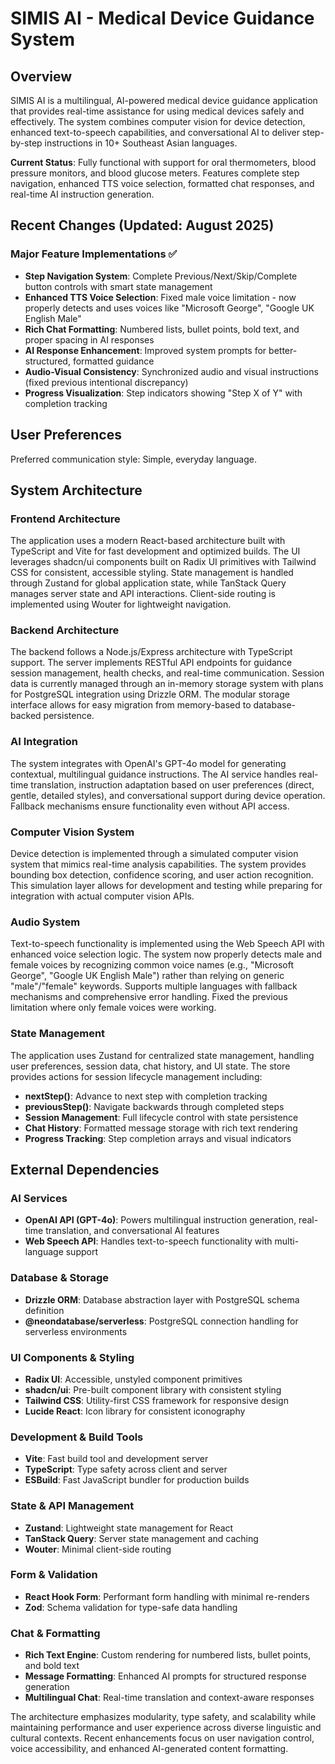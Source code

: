 # SIMIS AI - Medical Device Guidance System

## Overview

SIMIS AI is a multilingual, AI-powered medical device guidance application that provides real-time assistance for using medical devices safely and effectively. The system combines computer vision for device detection, enhanced text-to-speech capabilities, and conversational AI to deliver step-by-step instructions in 10+ Southeast Asian languages. 

**Current Status**: Fully functional with support for oral thermometers, blood pressure monitors, and blood glucose meters. Features complete step navigation, enhanced TTS voice selection, formatted chat responses, and real-time AI instruction generation.

## Recent Changes (Updated: August 2025)

### Major Feature Implementations ✅
- **Step Navigation System**: Complete Previous/Next/Skip/Complete button controls with smart state management
- **Enhanced TTS Voice Selection**: Fixed male voice limitation - now properly detects and uses voices like "Microsoft George", "Google UK English Male" 
- **Rich Chat Formatting**: Numbered lists, bullet points, bold text, and proper spacing in AI responses
- **AI Response Enhancement**: Improved system prompts for better-structured, formatted guidance
- **Audio-Visual Consistency**: Synchronized audio and visual instructions (fixed previous intentional discrepancy)
- **Progress Visualization**: Step indicators showing "Step X of Y" with completion tracking

## User Preferences

Preferred communication style: Simple, everyday language.

## System Architecture

### Frontend Architecture
The application uses a modern React-based architecture built with TypeScript and Vite for fast development and optimized builds. The UI leverages shadcn/ui components built on Radix UI primitives with Tailwind CSS for consistent, accessible styling. State management is handled through Zustand for global application state, while TanStack Query manages server state and API interactions. Client-side routing is implemented using Wouter for lightweight navigation.

### Backend Architecture
The backend follows a Node.js/Express architecture with TypeScript support. The server implements RESTful API endpoints for guidance session management, health checks, and real-time communication. Session data is currently managed through an in-memory storage system with plans for PostgreSQL integration using Drizzle ORM. The modular storage interface allows for easy migration from memory-based to database-backed persistence.

### AI Integration
The system integrates with OpenAI's GPT-4o model for generating contextual, multilingual guidance instructions. The AI service handles real-time translation, instruction adaptation based on user preferences (direct, gentle, detailed styles), and conversational support during device operation. Fallback mechanisms ensure functionality even without API access.

### Computer Vision System
Device detection is implemented through a simulated computer vision system that mimics real-time analysis capabilities. The system provides bounding box detection, confidence scoring, and user action recognition. This simulation layer allows for development and testing while preparing for integration with actual computer vision APIs.

### Audio System
Text-to-speech functionality is implemented using the Web Speech API with enhanced voice selection logic. The system now properly detects male and female voices by recognizing common voice names (e.g., "Microsoft George", "Google UK English Male") rather than relying on generic "male"/"female" keywords. Supports multiple languages with fallback mechanisms and comprehensive error handling. Fixed the previous limitation where only female voices were working.

### State Management
The application uses Zustand for centralized state management, handling user preferences, session data, chat history, and UI state. The store provides actions for session lifecycle management including:
- **nextStep()**: Advance to next step with completion tracking
- **previousStep()**: Navigate backwards through completed steps  
- **Session Management**: Full lifecycle control with state persistence
- **Chat History**: Formatted message storage with rich text rendering
- **Progress Tracking**: Step completion arrays and visual indicators

## External Dependencies

### AI Services
- **OpenAI API (GPT-4o)**: Powers multilingual instruction generation, real-time translation, and conversational AI features
- **Web Speech API**: Handles text-to-speech functionality with multi-language support

### Database & Storage
- **Drizzle ORM**: Database abstraction layer with PostgreSQL schema definition
- **@neondatabase/serverless**: PostgreSQL connection handling for serverless environments

### UI Components & Styling
- **Radix UI**: Accessible, unstyled component primitives
- **shadcn/ui**: Pre-built component library with consistent styling
- **Tailwind CSS**: Utility-first CSS framework for responsive design
- **Lucide React**: Icon library for consistent iconography

### Development & Build Tools
- **Vite**: Fast build tool and development server
- **TypeScript**: Type safety across client and server
- **ESBuild**: Fast JavaScript bundler for production builds

### State & API Management
- **Zustand**: Lightweight state management for React
- **TanStack Query**: Server state management and caching
- **Wouter**: Minimal client-side routing

### Form & Validation
- **React Hook Form**: Performant form handling with minimal re-renders
- **Zod**: Schema validation for type-safe data handling

### Chat & Formatting
- **Rich Text Engine**: Custom rendering for numbered lists, bullet points, and bold text
- **Message Formatting**: Enhanced AI prompts for structured response generation
- **Multilingual Chat**: Real-time translation and context-aware responses

The architecture emphasizes modularity, type safety, and scalability while maintaining performance and user experience across diverse linguistic and cultural contexts. Recent enhancements focus on user navigation control, voice accessibility, and enhanced AI-generated content formatting.